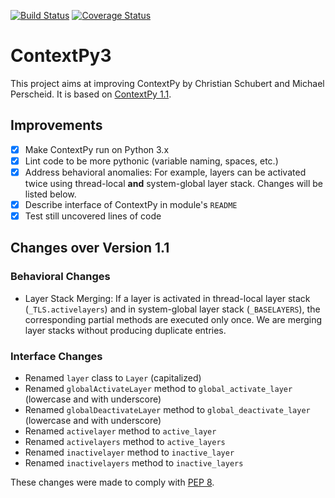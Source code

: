 [![Build Status](https://travis-ci.org/jchromik/contextpy3.svg?branch=master)](https://travis-ci.org/jchromik/contextpy3)
[![Coverage Status](https://coveralls.io/repos/github/jchromik/contextpy3/badge.svg?branch=master)](https://coveralls.io/github/jchromik/contextpy3)

# ContextPy3

This project aims at improving ContextPy by Christian Schubert and Michael Perscheid.
It is based on [ContextPy 1.1](https://pypi.python.org/pypi/ContextPy). 

## Improvements

- [x] Make ContextPy run on Python 3.x
- [x] Lint code to be more pythonic (variable naming, spaces, etc.)
- [x] Address behavioral anomalies: For example, layers can be activated twice using thread-local **and** system-global layer stack. Changes will be listed below.
- [x] Describe interface of ContextPy in module's `README`
- [x] Test still uncovered lines of code

## Changes over Version 1.1

### Behavioral Changes

- Layer Stack Merging: If a layer is activated in thread-local layer stack (`_TLS.activelayers`) and in system-global layer stack (`_BASELAYERS`), the corresponding partial methods are executed only once. We are merging layer stacks without producing duplicate entries.

### Interface Changes

- Renamed `layer` class to `Layer` (capitalized)
- Renamed `globalActivateLayer` method to `global_activate_layer` (lowercase and with underscore)
- Renamed `globalDeactivateLayer` method to `global_deactivate_layer` (lowercase and with underscore)
- Renamed `activelayer` method to `active_layer`
- Renamed `activelayers` method to `active_layers`
- Renamed `inactivelayer` method to `inactive_layer`
- Renamed `inactivelayers` method to `inactive_layers`

These changes were made to comply with [PEP 8](https://www.python.org/dev/peps/pep-0008/).